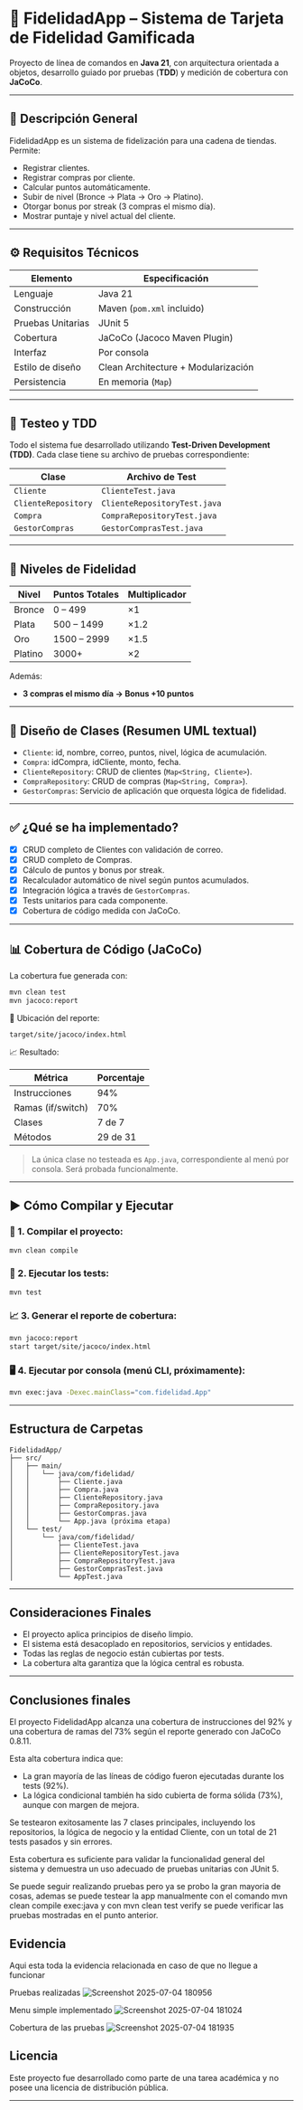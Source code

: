 # 🎯 FidelidadApp – Sistema de Tarjeta de Fidelidad Gamificada

Proyecto de línea de comandos en **Java 21**, con arquitectura orientada a objetos, desarrollo guiado por pruebas (**TDD**) y medición de cobertura con **JaCoCo**.

---

## 📌 Descripción General

FidelidadApp es un sistema de fidelización para una cadena de tiendas. Permite:

- Registrar clientes.
- Registrar compras por cliente.
- Calcular puntos automáticamente.
- Subir de nivel (Bronce → Plata → Oro → Platino).
- Otorgar bonus por streak (3 compras el mismo día).
- Mostrar puntaje y nivel actual del cliente.

---

## ⚙️ Requisitos Técnicos

| Elemento              | Especificación                      |
|-----------------------|-------------------------------------|
| Lenguaje              | Java 21                             |
| Construcción          | Maven (`pom.xml` incluido)          |
| Pruebas Unitarias     | JUnit 5                             |
| Cobertura             | JaCoCo (Jacoco Maven Plugin)        |
| Interfaz              | Por consola                         |
| Estilo de diseño      | Clean Architecture + Modularización |
| Persistencia          | En memoria (`Map`)                  |

---

## 🧪 Testeo y TDD

Todo el sistema fue desarrollado utilizando **Test-Driven Development (TDD)**. Cada clase tiene su archivo de pruebas correspondiente:

| Clase                | Archivo de Test                 |
|---------------------|----------------------------------|
| `Cliente`           | `ClienteTest.java`              |
| `ClienteRepository` | `ClienteRepositoryTest.java`    |
| `Compra`            | `CompraRepositoryTest.java`     |
| `GestorCompras`     | `GestorComprasTest.java`        |

---

## 🧾 Niveles de Fidelidad

| Nivel    | Puntos Totales         | Multiplicador |
|----------|------------------------|----------------|
| Bronce   | 0 – 499                | ×1             |
| Plata    | 500 – 1499             | ×1.2           |
| Oro      | 1500 – 2999            | ×1.5           |
| Platino  | 3000+                  | ×2             |

Además:
- **3 compras el mismo día → Bonus +10 puntos**

---

## 🧠 Diseño de Clases (Resumen UML textual)

- `Cliente`: id, nombre, correo, puntos, nivel, lógica de acumulación.
- `Compra`: idCompra, idCliente, monto, fecha.
- `ClienteRepository`: CRUD de clientes (`Map<String, Cliente>`).
- `CompraRepository`: CRUD de compras (`Map<String, Compra>`).
- `GestorCompras`: Servicio de aplicación que orquesta lógica de fidelidad.

---

## ✅ ¿Qué se ha implementado?

- [x] CRUD completo de Clientes con validación de correo.
- [x] CRUD completo de Compras.
- [x] Cálculo de puntos y bonus por streak.
- [x] Recalculador automático de nivel según puntos acumulados.
- [x] Integración lógica a través de `GestorCompras`.
- [x] Tests unitarios para cada componente.
- [x] Cobertura de código medida con JaCoCo.

---

## 📊 Cobertura de Código (JaCoCo)

La cobertura fue generada con:

```bash
mvn clean test
mvn jacoco:report
```

📂 Ubicación del reporte:

```
target/site/jacoco/index.html
```

📈 Resultado:

| Métrica               | Porcentaje |
|-----------------------|------------|
| Instrucciones         | 94%        |
| Ramas (if/switch)     | 70%        |
| Clases                | 7 de 7     |
| Métodos               | 29 de 31   |

> La única clase no testeada es `App.java`, correspondiente al menú por consola. Será probada funcionalmente.

---

## ▶️ Cómo Compilar y Ejecutar

### 🔧 1. Compilar el proyecto:

```bash
mvn clean compile
```

### 🧪 2. Ejecutar los tests:

```bash
mvn test
```

### 📈 3. Generar el reporte de cobertura:

```bash
mvn jacoco:report
start target/site/jacoco/index.html
```

### 🖥️ 4. Ejecutar por consola (menú CLI, próximamente):

```bash
mvn exec:java -Dexec.mainClass="com.fidelidad.App"
```

---

## Estructura de Carpetas

```
FidelidadApp/
├── src/
│   ├── main/
│   │   └── java/com/fidelidad/
│   │       ├── Cliente.java
│   │       ├── Compra.java
│   │       ├── ClienteRepository.java
│   │       ├── CompraRepository.java
│   │       ├── GestorCompras.java
│   │       └── App.java (próxima etapa)
│   └── test/
│       └── java/com/fidelidad/
│           ├── ClienteTest.java
│           ├── ClienteRepositoryTest.java
│           ├── CompraRepositoryTest.java
│           ├── GestorComprasTest.java
│           └── AppTest.java
```

---

## Consideraciones Finales

- El proyecto aplica principios de diseño limpio.
- El sistema está desacoplado en repositorios, servicios y entidades.
- Todas las reglas de negocio están cubiertas por tests.
- La cobertura alta garantiza que la lógica central es robusta.

---

## Conclusiones finales 
El proyecto FidelidadApp alcanza una cobertura de instrucciones del 92% y una cobertura de ramas del 73% según el reporte generado con JaCoCo 0.8.11.

Esta alta cobertura indica que:

- La gran mayoría de las líneas de código fueron ejecutadas durante los tests (92%).
- La lógica condicional también ha sido cubierta de forma sólida (73%), aunque con margen de mejora.

Se testearon exitosamente las 7 clases principales, incluyendo los repositorios, la lógica de negocio y la entidad Cliente, con un total de 21 tests pasados y sin errores.

Esta cobertura es suficiente para validar la funcionalidad general del sistema y demuestra un uso adecuado de pruebas unitarias con JUnit 5.

Se puede seguir realizando pruebas pero ya se probo la gran mayoria de cosas, ademas se puede testear la app manualmente con el comando mvn clean compile exec:java 
y con mvn clean test verify se puede verificar las pruebas mostradas en el punto anterior. 

## Evidencia

Aqui esta toda la evidencia relacionada en caso de que no llegue a funcionar 

Pruebas realizadas
![Screenshot 2025-07-04 180956](https://github.com/user-attachments/assets/5c24a341-99ca-4e5b-b4a1-5af90c839330)

Menu simple implementado 
![Screenshot 2025-07-04 181024](https://github.com/user-attachments/assets/02bafba1-ec85-4d1a-8728-571ff9dbe2fb)

Cobertura de las pruebas
![Screenshot 2025-07-04 181935](https://github.com/user-attachments/assets/5f55abe4-befc-428a-9cfe-70580b1ecfcf)




## Licencia

Este proyecto fue desarrollado como parte de una tarea académica y no posee una licencia de distribución pública.

---
